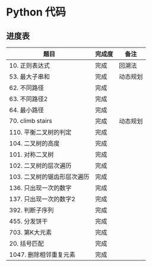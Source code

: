 # Python 代码

## 进度表

题目 | 完成度 | 备注
---- | ---- | ----
10. 正则表达式|完成|回溯法
53. 最大子串和|完成|动态规划
62. 不同路径|完成
63. 不同路径2|完成
64. 最小路径|完成
70. climb stairs | 完成 | 动态规划
110. 平衡二叉树的判定 |完成
104. 二叉树的高度 | 完成
101. 对称二叉树 |  完成 
102. 二叉树的层次遍历|完成
103. 二叉树的锯齿形层次遍历|完成
136. 只出现一次的数字|完成
137. 只出现一次的数字2|完成
392. 判断子序列|完成
455. 分发饼干|完成
703. 第K大元素 | 完成
20.  括号匹配 | 完成
1047. 删除相邻重复元素| 完成